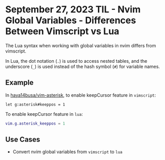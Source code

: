 # September 27, 2023 TIL - Nvim Global Variables - Differences Between Vimscript vs Lua

The Lua syntax when working with global variables in nvim differs from vimscript.

In Lua, the dot notation (`.`) is used to access nested tables, and the
underscore (`_`) is used instead of the hash symbol (`#`) for variable names.

## Example

In [haya14busa/vim-asterisk](https://github.com/haya14busa/vim-asterisk), to enable keepCursor feature in `vimscript`:

```vim
let g:asterisk#keeppos = 1
```

To enable keepCursor feature in `lua`:

```lua
vim.g.asterisk_keeppos = 1
```

## Use Cases

- Convert nvim global variables from `vimscript` to `lua`

